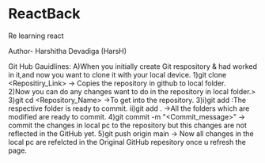 # ReactBack
Re learning react

Author- Harshitha Devadiga (HarsH)


<p1>Git Hub Gauidlines:</p1>
<p2>A)When you initially create Git respository & had worked in it,and now you want to clone it with your local device.</p2>
<p3>1)git clone <Repositiry_Link> -> Copies the repository in github to local folder.  
2)Now you can do any changes want to do in the repository in local folder.>
3)git cd <Repository_Name> ->To get into the repository.</p3>
3)i)git add <NameOfFolderYouModifiedAndWantToAddToGitHuB> :The respective folder is ready to commit.
 ii)git add . ->All the folders which are modified are ready to commit.
4)git commit -m "<Commit_message>" -> commit the changes in local pc to the repository but this changes are not reflected in the GitHub yet.
5)git push origin main -> Now all changes in the local pc are refelcted in the Original GitHub repesitory once u refresh the page.</p3>

